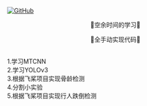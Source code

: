 <p align="left">
  <a href [https://github.com/XianYang2547/Home-Page]">
  <img src="https://img.shields.io/badge/Author-@XianYang-000000.svg?logo=GitHub" alt="GitHub"></a>

<p align="center">🍄空余时间的学习🍄</p>
<p align="center">🍄全手动实现代码🍄</p>
<br>
1.学习MTCNN<br>
2.学习YOLOv3<br>
3.根据飞桨项目实现骨龄检测<br>
4.分割小实验<br>
5.根据飞桨项目实现行人跌倒检测<br>





